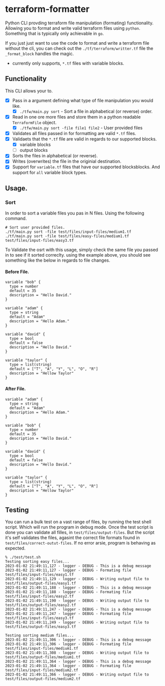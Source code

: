 # terraform-formatter
Python CLI provding terraform file manipulation (formating) functionality. Allowing you to format and write valid terraform files using `python`. Something that is typically only achievable in `go`. 

If you just just want to use the code to format and write a terraform file without the cli, you can check out the `./tf/terraform/writter.tf` file the `_format_block` handles the magic. 

* currently only supports, `*.tf` files with variable blocks.

## Functionality
This CLI allows your to.
- [x] Pass in a argument defining what type of file manipulation you would like. 
    - [x] `./tfw/main.py sort` - Sort a file in alphabetical (or reverse) order.
- [x] Read in one ore more files and store them in a python readable `TerraformFile` object.
    - [x] `./tfw/main.py sort -file file1 file2` - User provided files
- [x] Validates all files passed in for formatting are valid `*.tf` files.
- [x] Validaets that the `*.tf` file are valid in regards to our supported blocks. 
    - [x] variable blocks
    - [ ] output blocks
- [x] Sorts the files in alphabetical (or reverse).
- [x] Writes (overwrites) the file in the originial destination.
- [x] Support for `variable.tf` files that have our supported blocksblocks. And support for `all` variable block types. 

## Usage.
### Sort
In order to sort a variable files you pas in N files. Using the following command.

```
# Sort user provided files.
./tf/main.py sort -file test/files/input-files/medium1.tf
./tf/main.py sort -file test/files/easy-files/medium1.tf test/files/input-files/easy3.tf
```

To Validate the osrt with this usage, simply check the same file you passed in to see if it sorted correclty. using the example above, you should see something like the below in regards to file changes. 

#### Before File.
```hcl
variable "bob" {
  type = number
  default = 35
  description = "Hello David."
}

variable "adam" {
  type = string
  default = "Adam"
  description = "Hello Adam."
}

variable "david" {
  type = bool
  default = false
  description = "Hello David."
}

variable "taylor" {
  type = list(string)
  default = ["T", "A", "Y", "L", "O", "R"]
  description = "Hellow Taylor"
}
```

#### After File.
```hcl
variable "adam" {
  type = string
  default = "Adam"
  description = "Hello Adam."
}

variable "bob" {
  type = number
  default = 35
  description = "Hello David."
}

variable "david" {
  type = bool
  default = false
  description = "Hello David."
}

variable "taylor" {
  type = list(string)
  default = ["T", "A", "Y", "L", "O", "R"]
  description = "Hellow Taylor"
}
```

## Testing
You can run a bulk test on a vast range of files, by running the test shell script. Which will run the program in debug mode. Once the test script is done you can validate all filles, in ```test/files/output-files```. But the script it's self validates the files, agasint the correct file formats found in ```test/files/correct-outut-files```. If no error arsie, program is behaving as expected.

```
% ./test/test.sh
Testing sorting easy files...
2023-01-02 21:49:11,127 - logger - DEBUG - This is a debug message
2023-01-02 21:49:11,127 - logger - DEBUG - Formating file test/files/input-files/easy1.tf
2023-01-02 21:49:11,129 - logger - DEBUG - Writing output file to test/files/output-files/easy1.tf
2023-01-02 21:49:11,188 - logger - DEBUG - This is a debug message
2023-01-02 21:49:11,188 - logger - DEBUG - Formating file test/files/input-files/easy2.tf
2023-01-02 21:49:11,190 - logger - DEBUG - Writing output file to test/files/output-files/easy2.tf
2023-01-02 21:49:11,247 - logger - DEBUG - This is a debug message
2023-01-02 21:49:11,247 - logger - DEBUG - Formating file test/files/input-files/easy3.tf
2023-01-02 21:49:11,249 - logger - DEBUG - Writing output file to test/files/output-files/easy3.tf

Testing sorting medium files...
2023-01-02 21:49:11,306 - logger - DEBUG - This is a debug message
2023-01-02 21:49:11,306 - logger - DEBUG - Formating file test/files/input-files/medium1.tf
2023-01-02 21:49:11,308 - logger - DEBUG - Writing output file to test/files/output-files/medium1.tf
2023-01-02 21:49:11,364 - logger - DEBUG - This is a debug message
2023-01-02 21:49:11,364 - logger - DEBUG - Formating file test/files/input-files/medium2.tf
2023-01-02 21:49:11,366 - logger - DEBUG - Writing output file to test/files/output-files/medium2.tf
```